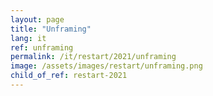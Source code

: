 ```yaml
---
layout: page
title: "Unframing"
lang: it
ref: unframing
permalink: /it/restart/2021/unframing
image: /assets/images/restart/unframing.png
child_of_ref: restart-2021
---
```

